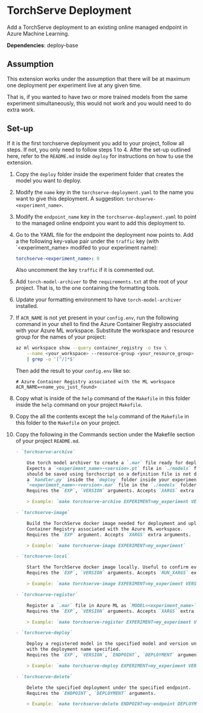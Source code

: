 # TorchServe Deployment

Add a TorchServe deployment to an existing online managed endpoint in Azure Machine Learning.

**Dependencies**: deploy-base

## Assumption

This extension works under the assumption that there will be at maximum one deployment per
experiment live at any given time.

That is, if you wanted to have two or more trained models from the same experiment simultaneously,
this would not work and you would need to do extra work.

## Set-up

If it is the first torchserve deployment you add to your project, follow all steps. If not, you only
need to follow steps 1 to 4. After the set-up outlined here, refer to the `README.md` inside
`deploy` for instructions on how tu use the extension.

1. Copy the `deploy` folder inside the experiment folder that creates the model you want to deploy.
2. Modify the `name` key in the `torchserve-deployment.yaml` to the name you want to give this
    deployment. A suggestion: `torchserve-<experiment_name>`.
3. Modify the `endpoint_name` key in the `torchserve-deployment.yaml` to point to the managed
    online endpoint you want to add this deployment to.
4. Go to the YAML file for the endpoint the deployment now points to. Add a the following key-value
    pair under the `traffic` key (with `<experiment_name> modifed to your experiment name):

    ```yaml
    torchserve-<experiment_name>: 0
    ```

    Also uncomment the key `traffic` if it is commented out.

5. Add `torch-model-archiver` to the `requirements.txt` at the root of your project. That is, to
    the one containing the formatting tools.
6. Update your formatting environment to have `torch-model-archiver` installed.
7. If `ACR_NAME` is not yet present in your `config.env`, run the following command in your shell
    to find the Azure Container Registry associated with your Azure ML workspace.
    Substitute the workspace and resource group for the names of your project:

    ```bash
    az ml workspace show --query container_registry -o tsv \
		--name <your_workspace> --resource-group <your_resource_group> \
		| grep -o '[^/]*$'
    ```

    Then add the result to your `config.env` like so:

    ```.env
    # Azure Container Registry associated with the ML workspace
    ACR_NAME=<name_you_just_found>
    ```
8. Copy what is inside of the `help` command of the `Makefile` in this folder inside the `help`
    command on your project `Makefile`.
9. Copy the all the contents except the `help` command of the `Makefile` in this folder to the
    `Makefile` on your project.
10. Copy the following in the Commands section under the Makefile section of your project `README.md`.

    ```Markdown
    - `torchserve-archive`

        Use torch model archiver to create a `.mar` file ready for deployment in TorchServe.
        Expects a `<experiment_name>-<version>.pt` file in `./models` folder. The saved model
        should be saved using torchscript so a definition file is not defined. It also expects
        a `handler.py` inside the `deploy` folder inside your experiment folder. Outputs a
        `<experiment_name>-<version>.mar` file in the `./models` folder.
        Requires the `EXP`, `VERSION` arguments. Accepts `XARGS` extra arguments.

        > Example: `make torchserve-archive EXPERIMENT=my_experiment VERSION=2`

    - `torchserve-image`

        Build the TorchServe docker image needed for deployment and uploads it to the Azure
        Container Registry associated with the Azure ML workspace.
        Requires the `EXP` argument. Accepts `XARGS` extra arguments.

        > Example: `make torchserve-image EXPERIMENT=my_experiment`

    - `torchserve-local`

        Start the TorchServe docker image locally. Useful to confirm everything is working.
        Requires the `EXP`, `VERSION` arguments. Accepts `RUN_XARGS` extra arguments.

        > Example: `make torchserve-image EXPERIMENT=my_experiment VERSION=3`

    - `torchserve-register`

        Register a `.mar` file in Azure ML as `MODEL=<experiment_name>` and `VERSION=<passed_version>`.
        Requires the `EXP`, `VERSION` arguments. Accepts `XARGS` extra arguments.

        > Example: `make torchserve-register EXPERIMENT=my_experiment VERSION=3`

    - `torchserve-deploy`

        Deploy a registered model in the specified model and version under the specifided endpoint
        with the deployment name specified.
        Requires the `EXP`, `VERSION`, `ENDPOINT`, `DEPLOYMENT` arguments.

        > Example: `make torchserve-deploy EXPERIMENT=my_experiment VERSION=3 ENDPOINT=my-endpoint DEPLOYMENT=my-experiment-3`

    - `torchserve-delete`

        Delete the specified deployment under the specified endpoint.
        Requires the `ENDPOINT`, `DEPLOYMENT` arguments.

        > Example: `make torchserve-delete ENDPOINT=my-endpoint DEPLOYMENT=my-experiment-3`




    ```


